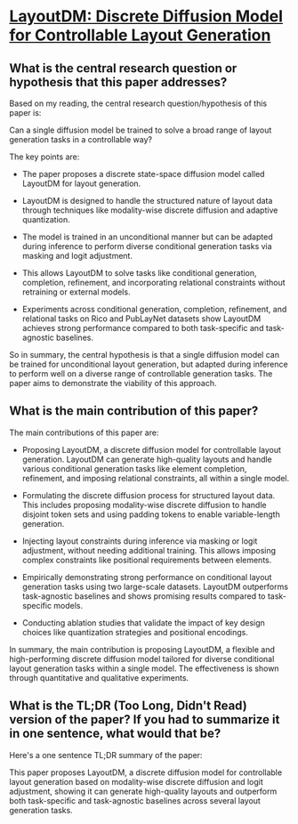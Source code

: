 # [LayoutDM: Discrete Diffusion Model for Controllable Layout Generation](https://arxiv.org/abs/2303.08137)

## What is the central research question or hypothesis that this paper addresses?

 Based on my reading, the central research question/hypothesis of this paper is:

Can a single diffusion model be trained to solve a broad range of layout generation tasks in a controllable way? 

The key points are:

- The paper proposes a discrete state-space diffusion model called LayoutDM for layout generation. 

- LayoutDM is designed to handle the structured nature of layout data through techniques like modality-wise discrete diffusion and adaptive quantization.

- The model is trained in an unconditional manner but can be adapted during inference to perform diverse conditional generation tasks via masking and logit adjustment.

- This allows LayoutDM to solve tasks like conditional generation, completion, refinement, and incorporating relational constraints without retraining or external models.

- Experiments across conditional generation, completion, refinement, and relational tasks on Rico and PubLayNet datasets show LayoutDM achieves strong performance compared to both task-specific and task-agnostic baselines.

So in summary, the central hypothesis is that a single diffusion model can be trained for unconditional layout generation, but adapted during inference to perform well on a diverse range of controllable generation tasks. The paper aims to demonstrate the viability of this approach.


## What is the main contribution of this paper?

 The main contributions of this paper are:

- Proposing LayoutDM, a discrete diffusion model for controllable layout generation. LayoutDM can generate high-quality layouts and handle various conditional generation tasks like element completion, refinement, and imposing relational constraints, all within a single model.

- Formulating the discrete diffusion process for structured layout data. This includes proposing modality-wise discrete diffusion to handle disjoint token sets and using padding tokens to enable variable-length generation. 

- Injecting layout constraints during inference via masking or logit adjustment, without needing additional training. This allows imposing complex constraints like positional requirements between elements.

- Empirically demonstrating strong performance on conditional layout generation tasks using two large-scale datasets. LayoutDM outperforms task-agnostic baselines and shows promising results compared to task-specific models.

- Conducting ablation studies that validate the impact of key design choices like quantization strategies and positional encodings.

In summary, the main contribution is proposing LayoutDM, a flexible and high-performing discrete diffusion model tailored for diverse conditional layout generation tasks within a single model. The effectiveness is shown through quantitative and qualitative experiments.


## What is the TL;DR (Too Long, Didn't Read) version of the paper? If you had to summarize it in one sentence, what would that be?

 Here's a one sentence TL;DR summary of the paper:

This paper proposes LayoutDM, a discrete diffusion model for controllable layout generation based on modality-wise discrete diffusion and logit adjustment, showing it can generate high-quality layouts and outperform both task-specific and task-agnostic baselines across several layout generation tasks.
